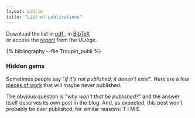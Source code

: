 ```yaml
---
layout: biblio
title: "List of publications"
---
```


Download the list in <a href="/CV/publicationList.pdf">pdf <i class="fa fa-download"></i></a>, in <a href="/CV/Troupin_publis.bib">BibTeX <i class="fa fa-download"></i></a><br> or access the <a href="https://orbi.uliege.be/orbi-report?query=%28%28uid%3Au195897%29%29&model=a&numb=1&format=apa&data=metric&sort_by0=1&order0=DESC&sort_by1=3&order1=ASC&sort_by2=2&order2=ASC&output=html&language=en&title=Publications+and+communications+of+Charles+Troupin"> report</a> from the ULiège.  

{% bibliography --file Troupin_publi %}


### Hidden gems

Sometimes people say "*if it's not published, it doesn't exist*". Here are a few [pieces of work](/publications/unpublished) that will maybe never published.

The obvious question is "*why won't that be published?*" and the answer itself deserves its own post in the blog. And, as expected, this post won't probably be ever published, for similar reasons: T I M E. 
